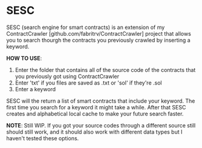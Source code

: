 # SESC
SESC (search engine for smart contracts) is an extension of my ContractCrawler [github.com/fabritrv/ContractCrawler] project that allows you to search thourgh the contracts you previously crawled by inserting a keyword.

**HOW TO USE**:
1. Enter the folder that contains all of the source code of the contracts that you previously got using ContractCrawler
2. Enter 'txt' if you files are saved as .txt or 'sol' if they're .sol
3. Enter a keyword

SESC will the return a list of smart contracts that include your keyword. The first time you search for a keyword it might take a while. After that SESC creates and alphabetical local cache to make your future search faster.

**NOTE**:
Still WIP. If you got your source codes through a different source still should still work, and it should also work with different data types but I haven't tested these options.
